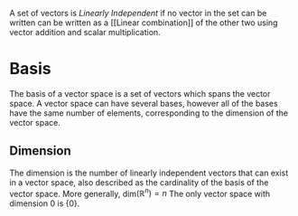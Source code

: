 A set of vectors is *Linearly Independent* if no vector in the set can be written can be written as a [[Linear combination]] of the other two using vector addition and scalar multiplication.

# Basis
The basis of a vector space is a set of vectors which spans the vector space.
A vector space can have several bases, however all of the bases have the same number of elements, corresponding to the dimension of the vector space. 

## Dimension
The dimension is the number of linearly independent vectors that can exist in a vector space, also described as the cardinality of the basis of the vector space.
More generally, dim$(\mathbb {R} ^{n})=n$
The only vector space with dimension 0 is {0}.




